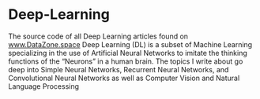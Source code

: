 # Deep-Learning
The source code of all Deep Learning articles found on www.DataZone.space
Deep Learning (DL) is a subset of Machine Learning specializing in the use of Artificial Neural Networks to imitate the thinking functions of the “Neurons” in a human brain. The topics I write about go deep into Simple Neural Networks, Recurrent Neural Networks, and Convolutional Neural Networks as well as Computer Vision and Natural Language Processing
